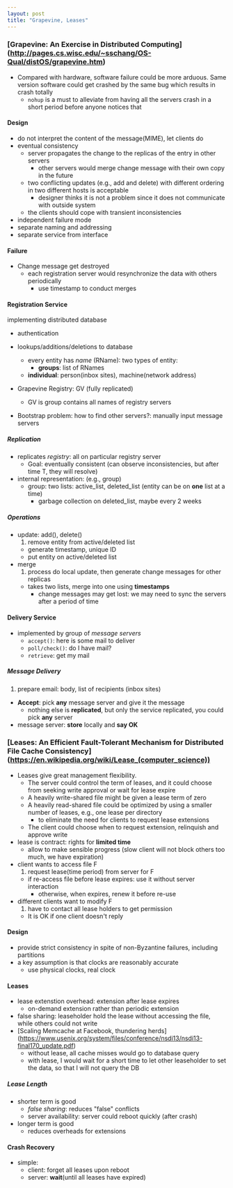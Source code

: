 ```yaml
---
layout: post
title: "Grapevine, Leases"
---
```


### [Grapevine: An Exercise in Distributed Computing] (http://pages.cs.wisc.edu/~sschang/OS-Qual/distOS/grapevine.htm)
* Compared with hardware, software failure could be more arduous. Same version software could get crashed by the same bug which results in crash totally
    * `nohup` is a must to alleviate from having all the servers crash in a short period before anyone notices that

#### Design
* do not interpret the content of the message(MIME), let clients do
* eventual consistency
    * server propagates the change to the replicas of the entry in other servers
        * other servers would merge change message with their own copy in the future
    * two conflicting updates (e.g., add and delete) with different ordering in two different hosts is acceptable
        * designer thinks it is not a problem since it does not communicate with outside system
	* the clients should cope with transient inconsistencies
* independent failure mode
* separate naming and addressing
* separate service from interface

#### Failure
* Change message get destroyed
    * each registration server would resynchronize the data with others periodically
        * use timestamp to conduct merges

#### Registration Service
implementing distributed database

* authentication
* lookups/additions/deletions to database
    * every entity has *name* (RName): two types of entity:
        * **groups**: list of RNames
	* **individual**: person(inbox sites), machine(network address)


* Grapevine Registry: GV (fully replicated)
    * GV is group contains all names of registry servers
* Bootstrap problem: how to find other servers?: manually input message servers

##### Replication
* replicates *registry*: all on particular registry server
    * Goal: eventually consistent (can observe inconsistencies, but after time T, they will resolve)
* internal representation: (e.g., group)
    * group: two lists: active_list, deleted_list (entity can be on **one** list at a time)
        * garbage collection on deleted_list, maybe every 2 weeks

##### Operations
* update: add(), delete()
    1. remove entity from active/deleted list
    - generate timestamp, unique ID
    - put entity on active/deleted list
* merge
    1. process do local update, then generate change messages for other replicas
    - takes two lists, merge into one using **timestamps**
        * change messages may get lost: we may need to sync the servers after a period of time

#### Delivery Service
* implemented by group of *message servers*
    * `accept()`: here is some mail to deliver
    * `poll/check()`: do I have mail?
    * `retrieve`: get my mail

##### Message Delivery
1. prepare email: body, list of recipients (inbox sites)
- **Accept**: pick **any** message server and give it the message
    * nothing else is **replicated**, but only the service replicated, you could pick **any** server
- message server: **store** locally and **say OK**


### [Leases: An Efficient Fault-Tolerant Mechanism for Distributed File Cache Consistency] (https://en.wikipedia.org/wiki/Lease_(computer_science))
* Leases give great management flexibility.
    * The server could control the term of leases, and it could choose from seeking write approval or wait for lease expire
	* A heavily write-shared file might be given a lease term of zero
	* A heavily read-shared file could be optimized by using a smaller number of leases, e.g., one lease per directory
	    * to eliminate the need for clients to request lease extensions
    * The client could choose when to request extension, relinquish and approve write
* lease is contract: rights for **limited time**
    * allow to make sensible progress (slow client will not block others too much, we have expiration)
* client wants to access file F
    1. request lease(time period) from server for F
    - if re-access file before lease expires: use it without server interaction
        * otherwise, when expires, renew it before re-use
* different clients want to modify F
    1. have to contact all lease holders to get permission
    - It is OK if one client doesn't reply

#### Design
* provide strict consistency in spite of non-Byzantine failures, including partitions
* a key assumption is that clocks are reasonably accurate
    * use physical clocks, real clock

#### Leases
* lease extenstion overhead: extension after lease expires
    * on-demand extension rather than periodic extension
* false sharing: leaseholder hold the lease without accessing the file, while others could not write
* [Scaling Memcache at Facebook, thundering herds] (https://www.usenix.org/system/files/conference/nsdi13/nsdi13-final170_update.pdf)
    * without lease, all cache misses would go to database query
    * with lease, I would wait for a short time to let other leaseholder to set the data, so that I will not query the DB

##### Lease Length
* shorter term is good
    * *false sharing*: reduces "false" conflicts
    * server availability: server could reboot quickly (after crash)
* longer term is good
    * reduces overheads for extensions

#### Crash Recovery
* simple:
    * client: forget all leases upon reboot
    * server: **wait**(until all leases have expired)
